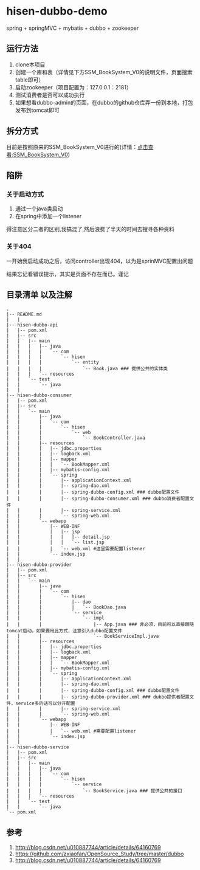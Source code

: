 # hisen-dubbo-demo
spring + springMVC + mybatis + dubbo + zookeeper
## 运行方法
1. clone本项目
2. 创建一个库和表（详情见下方SSM_BookSystem_V0的说明文件，页面搜索table即可）
3. 启动zookeeper（项目配置为：127.0.0.1：2181）
4. 测试消费者是否可以成功执行
5. 如果想看dubbo-admin的页面，在dubbo的github仓库弄一份到本地，打包发布到tomcat即可
## 拆分方式
目前是按照原来的SSM_BookSystem_V0进行的(详情：<a href="https://github.com/hisenyuan/SSM_BookSystem/tree/master/BookSystem_V0">点击查看:SSM_BookSystem_V0</a>)
## 陷阱
### 关于启动方式
1. 通过一个java类启动
2. 在spring中添加一个listener

得注意区分二者的区别,我搞混了,然后浪费了半天的时间去搜寻各种资料
### 关于404
一开始我启动成功之后，访问controller出现404，以为是sprinMVC配置出问题

结果忘记看错误提示，其实是页面不存在而已。谨记
## 目录清单 以及注解
```
.
|-- README.md
|   |
|-- hisen-dubbo-api
|   |-- pom.xml
|   |-- src
|   |   |-- main
|   |   |   |-- java
|   |   |   |   `-- com
|   |   |   |       `-- hisen
|   |   |   |           `-- entity
|   |   |   |               `-- Book.java ### 提供公共的实体类
|   |   |   `-- resources
|   |   `-- test
|   |       `-- java
|   |
|-- hisen-dubbo-consumer
|   |-- pom.xml
|   |-- src
|   |   `-- main
|   |       |-- java
|   |       |   `-- com
|   |       |       `-- hisen
|   |       |           `-- web
|   |       |               `-- BookController.java
|   |       |-- resources
|   |       |   |-- jdbc.properties
|   |       |   |-- logback.xml
|   |       |   |-- mapper
|   |       |   |   `-- BookMapper.xml
|   |       |   |-- mybatis-config.xml
|   |       |   `-- spring
|   |       |       |-- applicationContext.xml
|   |       |       |-- spring-dao.xml
|   |       |       |-- spring-dubbo-config.xml ### dubbo配置文件
|   |       |       |-- spring-dubbo-consumer.xml ### dubbo消费者配置文件
|   |       |       |-- spring-service.xml
|   |       |       `-- spring-web.xml
|   |       `-- webapp
|   |           |-- WEB-INF
|   |           |   |-- jsp
|   |           |   |   |-- detail.jsp
|   |           |   |   `-- list.jsp
|   |           |   `-- web.xml #这里需要配置listener
|   |           `-- index.jsp
|   |
|-- hisen-dubbo-provider
|   |-- pom.xml
|   |-- src
|   |   `-- main
|   |       |-- java
|   |       |   `-- com
|   |       |       `-- hisen
|   |       |           |-- dao
|   |       |           |   `-- BookDao.java
|   |       |           `-- service
|   |       |               `-- impl
|   |       |                   |-- App.java ### 非必须，目前可以直接跟随tomcat启动。如果要用此方式，注意引入dubbo配置文件
|   |       |                   `-- BookServiceImpl.java
|   |       |-- resources
|   |       |   |-- jdbc.properties
|   |       |   |-- logback.xml
|   |       |   |-- mapper
|   |       |   |   `-- BookMapper.xml
|   |       |   |-- mybatis-config.xml
|   |       |   `-- spring
|   |       |       |-- applicationContext.xml
|   |       |       |-- spring-dao.xml
|   |       |       |-- spring-dubbo-config.xml ### dubbo配置文件
|   |       |       |-- spring-dubbo-provider.xml ### dubbo提供者配置文件，service多的话可以分开配置
|   |       |       |-- spring-service.xml
|   |       |       `-- spring-web.xml
|   |       `-- webapp
|   |           |-- WEB-INF
|   |           |   `-- web.xml #需要配置listener
|   |           `-- index.jsp
|   |
|-- hisen-dubbo-service
|   |-- pom.xml
|   |-- src
|   |   |-- main
|   |   |   |-- java
|   |   |   |   `-- com
|   |   |   |       `-- hisen
|   |   |   |           `-- service
|   |   |   |               `-- BookService.java ### 提供公共的接口
|   |   |   `-- resources
|   |   `-- test
|   |       `-- java
`-- pom.xml
```
## 参考
1. http://blog.csdn.net/u010887744/article/details/64160769
2. https://github.com/zxiaofan/OpenSource_Study/tree/master/dubbo
3. http://blog.csdn.net/u010887744/article/details/64160769
